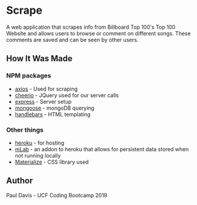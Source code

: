 # Scrape
A web application that scrapes info from Billboard Top 100's Top 100 Website and allows users to browse or comment on different songs. These comments are saved and can be seen by other users.

## How It Was Made

### NPM packages
* [axios](https://www.npmjs.com/package/axios) - Used for scraping
* [cheerio](https://www.npmjs.com/package/cheerio) - JQuery used for our server calls
* [express](https://www.npmjs.com/package/express) - Server setup
* [mongoose](https://www.npmjs.com/package/mongoose) - mongoDB querying
* [handlebars](https://www.npmjs.com/package/handlebars) - HTML templating

### Other things
* [heroku](https://www.heroku.com) - for hosting
* [mLab](https://elements.heroku.com/addons/mongolab) - an addon to heroku that allows for persistent data stored when not running locally
* [Materialize](https://www.materializecss.com) - CSS library used

## Author
Paul Davis - UCF Coding Bootcamp 2019


